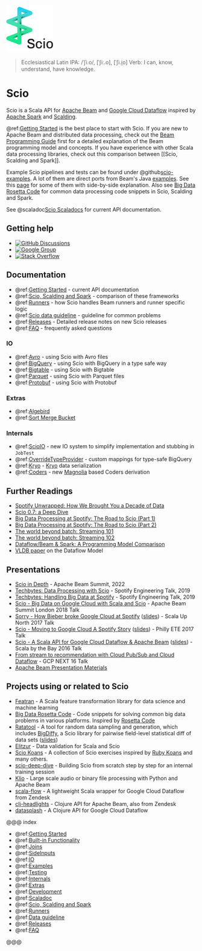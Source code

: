 <img src="images/scio.png" alt="Scio Logo" width="125"/>

> Ecclesiastical Latin IPA: /ˈʃi.o/, [ˈʃiː.o], [ˈʃi.i̯o]
> Verb: I can, know, understand, have knowledge.

# Scio

Scio is a Scala API for [Apache Beam](https://beam.apache.org/) and [Google Cloud Dataflow](https://github.com/GoogleCloudPlatform/DataflowJavaSDK) inspired by [Apache Spark](https://spark.apache.org/) and [Scalding](https://github.com/twitter/scalding).

@ref:[Getting Started](Getting-Started.md) is the best place to start with Scio. If you are new to Apache Beam and distributed data processing, check out the [Beam Programming Guide](https://beam.apache.org/documentation/programming-guide/) first for a detailed explanation of the Beam programming model and concepts. If you have experience with other Scala data processing libraries, check out this comparison between [[Scio, Scalding and Spark]].

Example Scio pipelines and tests can be found under @github[scio-examples](/scio-examples/src). A lot of them are direct ports from Beam's Java [examples](https://github.com/apache/beam/tree/master/examples). See this [page](https://spotify.github.io/scio/examples/) for some of them with side-by-side explanation. Also see [Big Data Rosetta Code](https://github.com/spotify/big-data-rosetta-code) for common data processing code snippets in Scio, Scalding and Spark.

See @scaladoc[Scio Scaladocs](com.spotify.scio.index)  for current API documentation.

## Getting help
- [![GitHub Discussions](https://img.shields.io/badge/GitHub%20Discussions-gray.svg)](https://github.com/spotify/scio/discussions)
- [![Google Group](https://img.shields.io/badge/Google%20Group-scio--users-blue.svg)](https://groups.google.com/forum/#!forum/scio-users)
- [![Stack Overflow](https://img.shields.io/badge/Stack%20Overflow-spotify--scio-yellow.svg)](https://stackoverflow.com/questions/tagged/spotify-scio)

## Documentation
- @ref:[Getting Started](Getting-Started.md) - current API documentation
- @ref:[Scio, Scalding and Spark](Scio,-Scalding-and-Spark.md) - comparison of these frameworks
- @ref:[Runners](Runners.md) - how Scio handles Beam runners and runner specific logic
- @ref:[Scio data guideline](Scio-data-guideline.md) - guideline for common problems
- @ref:[Releases](releases/index.md) - Detailed release notes on new Scio releases
- @ref:[FAQ](FAQ.md) - frequently asked questions

### IO
- @ref:[Avro](io/Avro.md) - using Scio with Avro files
- @ref:[BigQuery](io/BigQuery.md) - using Scio with BigQuery in a type safe way
- @ref:[Bigtable](io/Bigtable.md) - using Scio with Bigtable
- @ref:[Parquet](io/Parquet.md) - using Scio with Parquet files
- @ref:[Protobuf](io/Protobuf.md) - using Scio with Protobuf

### Extras
- @ref:[Algebird](extras/Algebird.md)
- @ref:[Sort Merge Bucket](extras/Sort-Merge-Bucket.md)

### Internals
- @ref:[ScioIO](internals/ScioIO.md) - new IO system to simplify implementation and stubbing in `JobTest`
- @ref:[OverrideTypeProvider](internals/OverrideTypeProvider.md) - custom mappings for type-safe BigQuery
- @ref:[Kryo](internals/Kryo.md) - [Kryo](https://github.com/EsotericSoftware/kryo) data serialization
- @ref:[Coders](internals/Coders.md) - new [Magnolia](https://github.com/softwaremill/magnolia) based Coders derivation

## Further Readings
- [Spotify Unwrapped: How We Brought You a Decade of Data](https://engineering.atspotify.com/2020/02/18/spotify-unwrapped-how-we-brought-you-a-decade-of-data/)
- [Scio 0.7: a Deep Dive](https://engineering.atspotify.com/2019/05/30/scio-0-7-a-deep-dive/)
- [Big Data Processing at Spotify: The Road to Scio (Part 1)](https://labs.spotify.com/2017/10/16/big-data-processing-at-spotify-the-road-to-scio-part-1/)
- [Big Data Processing at Spotify: The Road to Scio (Part 2)](https://labs.spotify.com/2017/10/23/big-data-processing-at-spotify-the-road-to-scio-part-2/)
- [The world beyond batch: Streaming 101](https://www.oreilly.com/ideas/the-world-beyond-batch-streaming-101)
- [The world beyond batch: Streaming 102](https://www.oreilly.com/ideas/the-world-beyond-batch-streaming-102)
- [Dataflow/Beam & Spark: A Programming Model Comparison](https://cloud.google.com/dataflow/blog/dataflow-beam-and-spark-comparison)
- [VLDB paper](http://www.vldb.org/pvldb/vol8/p1792-Akidau.pdf) on the Dataflow Model

## Presentations
- [Scio in Depth](https://www.youtube.com/watch?v=cGvaQp_h5ek) - Apache Beam Summit, 2022
- [Techbytes: Data Processing with Scio](https://engineering.atspotify.com/2019/10/16/techbytes-data-processing-with-scio/) - Spotify Engineering Talk, 2019
- [Techbytes: Handling Big Data at Spotify](https://engineering.atspotify.com/2019/10/16/techbytes-handling-big-data-at-spotify/) - Spotify Engineering Talk, 2019
- [Scio - Big Data on Google Cloud with Scala and Scio](https://docs.google.com/presentation/d/1F02Lwnqm9H3cGqDQhIZ3gbftyLQSnVMRxX69H_d04OE/edit#slide=id.p4) - Apache Beam Summit London 2018 Talk
- [Sorry - How Bieber broke Google Cloud at Spotify](https://www.youtube.com/watch?v=1dchSsac3T4) ([slides](https://www.slideshare.net/sinisalyh/sorry-how-bieber-broke-google-cloud-at-spotify)) - Scala Up North 2017 Talk
- [Scio - Moving to Google Cloud A Spotify Story](https://www.infoq.com/presentations/scio) ([slides](https://www.slideshare.net/sinisalyh/scio-moving-to-google-cloud-a-spotify-story)) - Philly ETE 2017 Talk
- [Scio - A Scala API for Google Cloud Dataflow & Apache Beam](https://www.youtube.com/watch?v=4wDwVgODyAg) ([slides](https://www.slideshare.net/sinisalyh/scio-a-scala-api-for-google-cloud-dataflow-apache-beam)) - Scala by the Bay 2016 Talk
- [From stream to recommendation with Cloud Pub/Sub and Cloud Dataflow](https://www.youtube.com/watch?v=xT6tQAIywFQ) - GCP NEXT 16 Talk
- [Apache Beam Presentation Materials](https://beam.apache.org/contribute/presentation-materials/)

## Projects using or related to Scio
- [Featran](https://github.com/spotify/featran) - A Scala feature transformation library for data science and machine learning
- [Big Data Rosetta Code](https://github.com/spotify/big-data-rosetta-code) - Code snippets for solving common big data problems in various platforms. Inspired by [Rosetta Code](https://rosettacode.org/)
- [Ratatool](https://github.com/spotify/ratatool) - A tool for random data sampling and generation, which includes [BigDiffy](https://github.com/spotify/ratatool/blob/master/ratatool-diffy/src/main/scala/com/spotify/ratatool/diffy/BigDiffy.scala), a Scio library for pairwise field-level statistical diff of data sets ([slides](http://www.lyh.me/slides/bigdiffy.html))
- [Elitzur](https://github.com/spotify/elitzur) - Data validation for Scala and Scio
- [Scio Koans](https://github.com/nevillelyh/scio-koans/) - A collection of Scio exercises inspired by [Ruby Koans](http://rubykoans.com/) and many others.
- [scio-deep-dive](https://github.com/nevillelyh/scio-deep-dive) - Building Scio from scratch step by step for an internal training session
- [Klio](https://github.com/spotify/klio) - Large scale audio or binary file processing with Python and Apache Beam
- [scala-flow](https://github.com/zendesk/scala-flow) - A lightweight Scala wrapper for Google Cloud Dataflow from Zendesk
- [clj-headlights](https://github.com/zendesk/clj-headlights) - Clojure API for Apache Beam, also from Zendesk
- [datasplash](https://github.com/ngrunwald/datasplash) - A Clojure API for Google Cloud Dataflow


@@@ index

* @ref:[Getting Started](Getting-Started.md)
* @ref:[Built-in Functionality](Builtin.md)
* @ref:[Joins](Joins.md)
* @ref:[SideInputs](SideInputs.md)
* @ref:[IO](io/index.md)
* @ref:[Examples](examples.md)
* @ref:[Testing](Scio-Unit-Tests.md)
* @ref:[Internals](internals/index.md)
* @ref:[Extras](extras/index.md)
* @ref:[Development](dev/index.md)
* @ref:[Scaladoc](scaladoc.md)
* @ref:[Scio, Scalding and Spark](Scio,-Scalding-and-Spark.md)
* @ref:[Runners](Runners.md)
* @ref:[Data guideline](Scio-data-guideline.md)
* @ref:[Releases](releases/index.md)
* @ref:[FAQ](FAQ.md)

@@@
